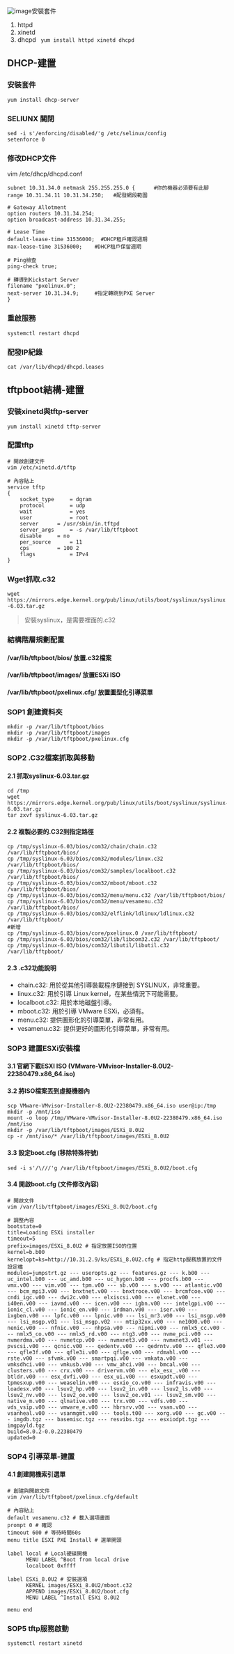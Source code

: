 ![image](https://github.com/Jerrychanglab/ESXi-Kickstart-Deploy/assets/39659664/d31f729f-9ec0-4106-abc8-2cd30c62118d)安裝套件
1. httpd
2. xinetd
3. dhcpd
``` yum install httpd xinetd dhcpd```

## DHCP-建置
### 安裝套件
```yum install dhcp-server```
### SELIUNX 關閉
``` 
sed -i s'/enforcing/disabled/'g /etc/selinux/config
setenforce 0
```
### 修改DHCP文件
vim /etc/dhcp/dhcpd.conf
```
subnet 10.31.34.0 netmask 255.255.255.0 {      #你的機器必須要有此腳
range 10.31.34.11 10.31.34.250;   #配發網段範圍

# Gateway Allotment
option routers 10.31.34.254; 
option broadcast-address 10.31.34.255;  

# Lease Time
default-lease-time 31536000;  #DHCP租戶確認週期
max-lease-time 31536000;    #DHCP租戶保留週期

# Ping檢查
ping-check true;

# 轉導到Kickstart Server
filename "pxelinux.0";
next-server 10.31.34.9;     #指定轉跳到PXE Server
}
```
### 重啟服務
```systemctl restart dhcpd```
### 配發IP紀錄
```cat /var/lib/dhcpd/dhcpd.leases```

## tftpboot結構-建置
### 安裝xinetd與tftp-server
```yum install xinetd tftp-server```
### 配置tftp
```
# 開啟創建文件
vim /etc/xinetd.d/tftp

# 內容貼上
service tftp
{
	socket_type		= dgram
	protocol		= udp
	wait			= yes
	user			= root
	server		= /usr/sbin/in.tftpd
	server_args		= -s /var/lib/tftpboot
	disable		= no
	per_source		= 11
	cps			= 100 2
	flags			= IPv4
}
```
### Wget抓取.c32
```wget https://mirrors.edge.kernel.org/pub/linux/utils/boot/syslinux/syslinux-6.03.tar.gz```
> 安裝syslinux，是需要裡面的.c32
### 結構階層規劃配置
#### /var/lib/tftpboot/bios/ 放置.c32檔案
#### /var/lib/tftpboot/images/ 放置ESXi ISO
#### /var/lib/tftpboot/pxelinux.cfg/ 放置圖型化引導菜單
### SOP1 創建資料夾
```
mkdir -p /var/lib/tftpboot/bios
mkdir -p /var/lib/tftpboot/images
mkdir -p /var/lib/tftpboot/pxelinux.cfg
```
### SOP2 .C32檔案抓取與移動
#### 2.1 抓取syslinux-6.03.tar.gz
```
cd /tmp
wget https://mirrors.edge.kernel.org/pub/linux/utils/boot/syslinux/syslinux-6.03.tar.gz
tar zxvf syslinux-6.03.tar.gz
```
#### 2.2 複製必要的.C32到指定路徑
```
cp /tmp/syslinux-6.03/bios/com32/chain/chain.c32 /var/lib/tftpboot/bios/
cp /tmp/syslinux-6.03/bios/com32/modules/linux.c32 /var/lib/tftpboot/bios/
cp /tmp/syslinux-6.03/bios/com32/samples/localboot.c32 /var/lib/tftpboot/bios/
cp /tmp/syslinux-6.03/bios/com32/mboot/mboot.c32 /var/lib/tftpboot/bios/
cp /tmp/syslinux-6.03/bios/com32/menu/menu.c32 /var/lib/tftpboot/bios/
cp /tmp/syslinux-6.03/bios/com32/menu/vesamenu.c32 /var/lib/tftpboot/bios/
cp /tmp/syslinux-6.03/bios/com32/elflink/ldlinux/ldlinux.c32 /var/lib/tftpboot/
#新增
cp /tmp/syslinux-6.03/bios/core/pxelinux.0 /var/lib/tftpboot/
cp /tmp/syslinux-6.03/bios/com32/lib/libcom32.c32 /var/lib/tftpboot/
cp /tmp/syslinux-6.03/bios/com32/libutil/libutil.c32 /var/lib/tftpboot/
```
#### 2.3 .c32功能說明
- chain.c32: 用於從其他引導裝載程序鏈接到 SYSLINUX，非常重要。
- linux.c32: 用於引導 Linux kernel，在某些情況下可能需要。
- localboot.c32: 用於本地磁盤引導。
- mboot.c32: 用於引導 VMware ESXi，必須有。
- menu.c32: 提供圖形化的引導菜單，非常有用。
- vesamenu.c32: 提供更好的圖形化引導菜單，非常有用。
### SOP3 建置ESXi安裝檔
#### 3.1 官網下載ESXI ISO (VMware-VMvisor-Installer-8.0U2-22380479.x86_64.iso)
#### 3.2 將ISO檔案丟到虛擬機器內
```
scp VMware-VMvisor-Installer-8.0U2-22380479.x86_64.iso user@ip:/tmp
mkdir -p /mnt/iso
mount -o loop /tmp/VMware-VMvisor-Installer-8.0U2-22380479.x86_64.iso /mnt/iso
mkdir -p /var/lib/tftpboot/images/ESXi_8.0U2
cp -r /mnt/iso/* /var/lib/tftpboot/images/ESXi_8.0U2
```
#### 3.3 設定boot.cfg (移除特殊符號)
```
sed -i s'/\///'g /var/lib/tftpboot/images/ESXi_8.0U2/boot.cfg
```
#### 3.4 開啟boot.cfg (文件修改內容)
```
# 開啟文件
vim /var/lib/tftpboot/images/ESXi_8.0U2/boot.cfg

# 調整內容
bootstate=0 
title=Loading ESXi installer
timeout=5
prefix=images/ESXi_8.0U2 # 指定放置ISO的位置
kernel=b.b00
kernelopt=ks=http://10.31.2.9/ks/ESXi_8.0U2.cfg # 指定http服務放置的文件設定檔
modules=jumpstrt.gz --- useropts.gz --- features.gz --- k.b00 --- uc_intel.b00 --- uc_amd.b00 --- uc_hygon.b00 --- procfs.b00 --- vmx.v00 --- vim.v00 --- tpm.v00 --- sb.v00 --- s.v00 --- atlantic.v00 --- bcm_mpi3.v00 --- bnxtnet.v00 --- bnxtroce.v00 --- brcmfcoe.v00 --- cndi_igc.v00 --- dwi2c.v00 --- elxiscsi.v00 --- elxnet.v00 --- i40en.v00 --- iavmd.v00 --- icen.v00 --- igbn.v00 --- intelgpi.v00 --- ionic_cl.v00 --- ionic_en.v00 --- irdman.v00 --- iser.v00 --- ixgben.v00 --- lpfc.v00 --- lpnic.v00 --- lsi_mr3.v00 --- lsi_msgp.v00 --- lsi_msgp.v01 --- lsi_msgp.v02 --- mtip32xx.v00 --- ne1000.v00 --- nenic.v00 --- nfnic.v00 --- nhpsa.v00 --- nipmi.v00 --- nmlx5_cc.v00 --- nmlx5_co.v00 --- nmlx5_rd.v00 --- ntg3.v00 --- nvme_pci.v00 --- nvmerdma.v00 --- nvmetcp.v00 --- nvmxnet3.v00 --- nvmxnet3.v01 --- pvscsi.v00 --- qcnic.v00 --- qedentv.v00 --- qedrntv.v00 --- qfle3.v00 --- qfle3f.v00 --- qfle3i.v00 --- qflge.v00 --- rdmahl.v00 --- rste.v00 --- sfvmk.v00 --- smartpqi.v00 --- vmkata.v00 --- vmksdhci.v00 --- vmkusb.v00 --- vmw_ahci.v00 --- bmcal.v00 --- clusters.v00 --- crx.v00 --- drivervm.v00 --- elx_esx_.v00 --- btldr.v00 --- esx_dvfi.v00 --- esx_ui.v00 --- esxupdt.v00 --- tpmesxup.v00 --- weaselin.v00 --- esxio_co.v00 --- infravis.v00 --- loadesx.v00 --- lsuv2_hp.v00 --- lsuv2_in.v00 --- lsuv2_ls.v00 --- lsuv2_nv.v00 --- lsuv2_oe.v00 --- lsuv2_oe.v01 --- lsuv2_sm.v00 --- native_m.v00 --- qlnative.v00 --- trx.v00 --- vdfs.v00 --- vds_vsip.v00 --- vmware_e.v00 --- hbrsrv.v00 --- vsan.v00 --- vsanheal.v00 --- vsanmgmt.v00 --- tools.t00 --- xorg.v00 --- gc.v00 --- imgdb.tgz --- basemisc.tgz --- resvibs.tgz --- esxiodpt.tgz --- imgpayld.tgz
build=8.0.2-0.0.22380479
updated=0
```
### SOP4 引導菜單-建置
#### 4.1 創建開機索引選單
```
# 創建與開啟文件
vim /var/lib/tftpboot/pxelinux.cfg/default

# 內容貼上
default vesamenu.c32 # 載入選項畫面
prompt 0 # 確認
timeout 600 # 等待時間60s
menu title ESXI PXE Install # 選單開頭

label local # Local硬碟開機
      MENU LABEL ^Boot from local drive
      localboot 0xffff

label ESXi_8.0U2 # 安裝選項
      KERNEL images/ESXi_8.0U2/mboot.c32
      APPEND images/ESXi_8.0U2/boot.cfg
      MENU LABEL ^Install ESXi 8.0U2

menu end

```
### SOP5 tftp服務啟動
```systemctl restart xinetd```
